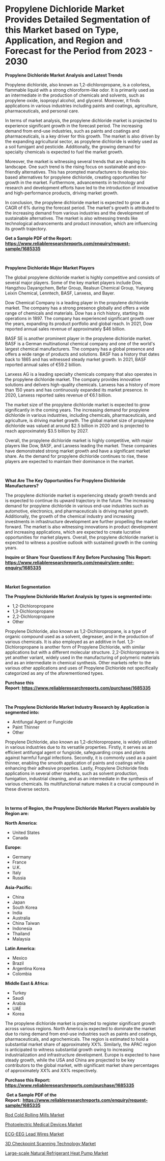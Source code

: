 <p><h1>Propylene Dichloride Market Provides Detailed Segmentation of this Market based on Type, Application, and Region and Forecast for the Period from 2023 - 2030</h1></p><p><strong>Propylene Dichloride Market Analysis and Latest Trends</strong></p>
<p><p>Propylene dichloride, also known as 1,2-dichloropropane, is a colorless, flammable liquid with a strong chloroform-like odor. It is primarily used as an intermediate in the production of chemicals and solvents, such as propylene oxide, isopropyl alcohol, and glycerol. Moreover, it finds applications in various industries including paints and coatings, agriculture, pharmaceuticals, and personal care.</p><p>In terms of market analysis, the propylene dichloride market is projected to experience significant growth in the forecast period. The increasing demand from end-use industries, such as paints and coatings and pharmaceuticals, is a key driver for this growth. The market is also driven by the expanding agricultural sector, as propylene dichloride is widely used as a soil fumigant and pesticide. Additionally, the growing demand for specialty chemicals is expected to fuel the market growth.</p><p>Moreover, the market is witnessing several trends that are shaping its landscape. One such trend is the rising focus on sustainable and eco-friendly alternatives. This has prompted manufacturers to develop bio-based alternatives for propylene dichloride, creating opportunities for growth in the market. Furthermore, advancements in technology and research and development efforts have led to the introduction of innovative and high-performance products, driving market growth.</p><p>In conclusion, the propylene dichloride market is expected to grow at a CAGR of 6% during the forecast period. The market's growth is attributed to the increasing demand from various industries and the development of sustainable alternatives. The market is also witnessing trends like technological advancements and product innovation, which are influencing its growth trajectory.</p></p>
<p><strong>Get a Sample PDF of the Report:&nbsp; <a href="https://www.reliableresearchreports.com/enquiry/request-sample/1685335">https://www.reliableresearchreports.com/enquiry/request-sample/1685335</a></strong></p>
<p>&nbsp;</p>
<p><strong>Propylene Dichloride Major Market Players</strong></p>
<p><p>The global propylene dichloride market is highly competitive and consists of several major players. Some of the key market players include Dow, Hangzhou Dayangchem, Befar Group, Realsun Chemical Group, Yueyang Leixin Chemical, Lenntech, BASF, Lanxess, and Bayer.</p><p>Dow Chemical Company is a leading player in the propylene dichloride market. The company has a strong presence globally and offers a wide range of chemicals and materials. Dow has a rich history, starting its operations in 1897. The company has experienced significant growth over the years, expanding its product portfolio and global reach. In 2021, Dow reported annual sales revenue of approximately $46 billion.</p><p>BASF SE is another prominent player in the propylene dichloride market. BASF is a German multinational chemical company and one of the world's largest chemical manufacturers. The company has a global presence and offers a wide range of products and solutions. BASF has a history that dates back to 1865 and has witnessed steady market growth. In 2021, BASF reported annual sales of €59.2 billion.</p><p>Lanxess AG is a leading specialty chemicals company that also operates in the propylene dichloride market. The company provides innovative solutions and delivers high-quality chemicals. Lanxess has a history of more than 150 years and has continuously expanded its market presence. In 2020, Lanxess reported sales revenue of €6.1 billion.</p><p>The market size of the propylene dichloride market is expected to grow significantly in the coming years. The increasing demand for propylene dichloride in various industries, including chemicals, pharmaceuticals, and agriculture, is driving market growth. The global market size of propylene dichloride was valued at around $2.5 billion in 2020 and is projected to reach approximately $3.5 billion by 2027.</p><p>Overall, the propylene dichloride market is highly competitive, with major players like Dow, BASF, and Lanxess leading the market. These companies have demonstrated strong market growth and have a significant market share. As the demand for propylene dichloride continues to rise, these players are expected to maintain their dominance in the market.</p></p>
<p>&nbsp;</p>
<p><strong>What Are The Key Opportunities For Propylene Dichloride Manufacturers?</strong></p>
<p><p>The propylene dichloride market is experiencing steady growth trends and is expected to continue its upward trajectory in the future. The increasing demand for propylene dichloride in various end-use industries such as automotive, electronics, and pharmaceuticals is driving market growth. Additionally, the growth of the chemical industry and increasing investments in infrastructure development are further propelling the market forward. The market is also witnessing innovations in product development and increasing applications, which are expected to create lucrative opportunities for market players. Overall, the propylene dichloride market is expected to witness a positive outlook with sustained growth in the coming years.</p></p>
<p><strong>Inquire or Share Your Questions If Any Before Purchasing This Report: <a href="https://www.reliableresearchreports.com/enquiry/pre-order-enquiry/1685335">https://www.reliableresearchreports.com/enquiry/pre-order-enquiry/1685335</a></strong></p>
<p>&nbsp;</p>
<p><strong>Market Segmentation</strong></p>
<p><strong>The Propylene Dichloride Market Analysis by types is segmented into:</strong></p>
<p><ul><li>1,2-Dichloropropane</li><li>1,3-Dichloropropane</li><li>2,2-Dichloropropane</li><li>Other</li></ul></p>
<p><p>Propylene Dichloride, also known as 1,2-Dichloropropane, is a type of organic compound used as a solvent, degreaser, and in the production of various chemicals. It is also employed as an additive in fuel. 1,3-Dichloropropane is another form of Propylene Dichloride, with similar applications but with a different molecular structure. 2,2-Dichloropropane is yet another variant, widely used in the manufacturing of polymeric materials and as an intermediate in chemical synthesis. Other markets refer to the various other applications and uses of Propylene Dichloride not specifically categorized as any of the aforementioned types.</p></p>
<p><strong>Purchase this Report:&nbsp;<a href="https://www.reliableresearchreports.com/purchase/1685335">https://www.reliableresearchreports.com/purchase/1685335</a></strong></p>
<p>&nbsp;</p>
<p><strong>The Propylene Dichloride Market Industry Research by Application is segmented into:</strong></p>
<p><ul><li>Antifungal Agent or Fungicide</li><li>Paint Thinner</li><li>Other</li></ul></p>
<p><p>Propylene Dichloride, also known as 1,2-dichloropropane, is widely utilized in various industries due to its versatile properties. Firstly, it serves as an efficient antifungal agent or fungicide, safeguarding crops and plants against harmful fungal infections. Secondly, it is commonly used as a paint thinner, enabling the smooth application of paints and coatings while enhancing their adhesive properties. Lastly, Propylene Dichloride finds applications in several other markets, such as solvent production, fumigation, industrial cleaning, and as an intermediate in the synthesis of various chemicals. Its multifunctional nature makes it a crucial compound in these diverse sectors.</p></p>
<p>&nbsp;</p>
<p><strong>In terms of Region, the Propylene Dichloride Market Players available by Region are:</strong></p>
<p>
    <p> <strong> North America: </strong>
        <ul>
            <li>United States</li>
            <li>Canada</li>
        </ul>
        </p> 
    <p> <strong> Europe: </strong>
        <ul>
            <li>Germany</li>
            <li>France</li>
            <li>U.K.</li>
            <li>Italy</li>
            <li>Russia</li>
        </ul>
        </p> 
    <p> <strong> Asia-Pacific: </strong>
        <ul>
            <li>China</li>
            <li>Japan</li>
            <li>South Korea</li>
            <li>India</li>
            <li>Australia</li>
            <li>China Taiwan</li>
            <li>Indonesia</li>
            <li>Thailand</li>
            <li>Malaysia</li>
        </ul>
        </p> 
    <p> <strong> Latin America: </strong>
        <ul>
            <li>Mexico</li>
            <li>Brazil</li>
            <li>Argentina Korea</li>
            <li>Colombia</li>
        </ul>
        </p> 
    <p> <strong> Middle East & Africa: </strong>
        <ul>
            <li>Turkey</li>
            <li>Saudi</li>
            <li>Arabia</li>
            <li>UAE</li>
            <li>Korea</li>
        </ul>
    </p>
    </p>
<p><p>The propylene dichloride market is projected to register significant growth across various regions. North America is expected to dominate the market due to rising demand from end-use industries such as paints and coatings, pharmaceuticals, and agrochemicals. The region is estimated to hold a substantial market share of approximately XX%. Similarly, the APAC region is anticipated to witness substantial growth owing to increasing industrialization and infrastructure development. Europe is expected to have steady growth, while the USA and China are projected to be key contributors to the global market, with significant market share percentages of approximately XX% and XX% respectively.</p></p>
<p><strong>Purchase this Report: <a href="https://www.reliableresearchreports.com/purchase/1685335">https://www.reliableresearchreports.com/purchase/1685335</a></strong></p>
<p>&nbsp;<strong>Get a Sample PDF of the Report:&nbsp;&nbsp;<a href="https://www.reliableresearchreports.com/enquiry/request-sample/1685335">https://www.reliableresearchreports.com/enquiry/request-sample/1685335</a></strong></p>
<p><strong></strong></p>
<p><p><a href="https://medium.com/@marlonblick/rod-cold-rolling-mills-nbsp-market-focuses-on-market-share-size-and-projected-forecast-till-2030-251974d4d629">Rod Cold Rolling Mills Market</a></p><p><a href="https://medium.com/@yvettelesch/photoelectric-medical-devices-market-share-evolution-and-market-growth-trends-2023-2030-980b1974eb31">Photoelectric Medical Devices Market</a></p><p><a href="https://www.linkedin.com/pulse/ecg-eeg-lead-wires-market-size-2023-2030-global-industrial/">ECG-EEG Lead Wires Market</a></p><p><a href="https://www.linkedin.com/pulse/3d-checkpoint-scanning-technology-market-challenges-opportunities/">3D Checkpoint Scanning Technology Market</a></p><p><a href="https://www.linkedin.com/pulse/large-scale-natural-refrigerant-heat-pump-market-size-share/">Large-scale Natural Refrigerant Heat Pump Market</a></p></p>